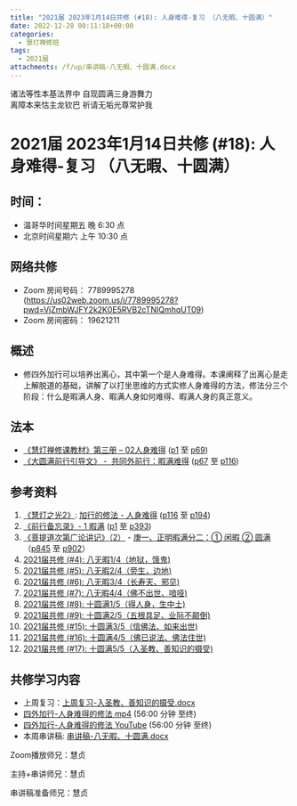 ```yaml
---
title: "2021届 2023年1月14日共修 (#18): 人身难得-复习 （八无暇、十圆满）"
date: 2022-12-28 00:11:18+00:00
categories:
  - 慧灯禅修班
tags:
  - 2021届
attachments: /f/up/串讲稿-八无暇、十圆满.docx
---
```

<!--StartFragment-->

诸法等性本基法界中 自现圆满三身游舞力\
离障本来怙主龙钦巴 祈请无垢光尊常护我

# 2021届 2023年1月14日共修 (#18): 人身难得-复习 （八无暇、十圆满）

<!--EndFragment-->

## 时间：

* 温哥华时间星期五 晚 6:30 点
* 北京时间星期六 上午 10:30 点

## 网络共修

* Zoom 房间号码： 7789995278 (<https://us02web.zoom.us/j/7789995278?pwd=VjZmbWJFY2k2K0E5RVB2cTNIQmhqUT09>)
* Zoom 房间密码： 19621211

## 概述

* 修四外加行可以培养出离心，其中第一个是人身难得。本课阐释了出离心是走上解脱道的基础，讲解了以打坐思维的方式实修人身难得的方法，修法分三个阶段：什么是暇满人身、暇满人身如何难得、暇满人身的真正意义。

## 法本

* [《](https://huidengchanxiu.net/refs/qxgs/qxgs-03xm)[慧灯禅修课教材](https://huidengchanxiu.net/books/b3/3-02)[》](https://huidengchanxiu.net/books/dymqx/#%E4%B8%80%E6%9A%87%E6%BB%A1%E9%9A%BE%E5%BE%97)[第三册 – 02人身难得](https://huidengchanxiu.net/books/b3/3-02) ([p1](https://huidengchanxiu.net/books/b3/3-02/#p1) 至 [p69](https://huidengchanxiu.net/books/b3/3-02/#p69))[](https://huidengchanxiu.net/refs/qxgs/qxgs-03xm)
* [《](https://huidengchanxiu.net/refs/qxgs/qxgs-03xm)[大圆满前行引导文》 -  共同外前行：暇满难得](https://huidengchanxiu.net/books/dymqx/#%E4%B8%80%E6%9A%87%E6%BB%A1%E9%9A%BE%E5%BE%97) ([p67](https://huidengchanxiu.net/books/dymqx/#p67) 至 [p116](https://huidengchanxiu.net/books/dymqx/#p116))

## 参考资料

1. [《慧灯之光2》](https://huidengchanxiu.net/refs/hdzg/02): [加行的修法 - 人身难得](https://huidengchanxiu.net/refs/hdzg/02#%E5%8A%A0%E8%A1%8C%E7%9A%84%E4%BF%AE%E6%B3%95------%E4%BA%BA%E8%BA%AB%E9%9A%BE%E5%BE%97) ([p116](https://huidengchanxiu.net/refs/hdzg/02/#p116) 至 [p194](https://huidengchanxiu.net/refs/hdzg/02/#p194))
2. [《前行备忘录》- 1 暇满](https://huidengchanxiu.net/refs/qxbwl/qxxl4-01xm) ([p1](https://huidengchanxiu.net/refs/qxbwl/qxxl4-01xm/#p1) 至 [p393](https://huidengchanxiu.net/refs/qxbwl/qxxl4-01xm/#p393))
3. [《菩提道次第广论讲记》（2）](https://huidengchanxiu.net/refs/ptdcdgl/2) - [庚一、正明暇满分二：① 闲暇 ② 圆满](https://huidengchanxiu.net/refs/ptdcdgl/2#%E5%BA%9A%E4%B8%80%E6%AD%A3%E6%98%8E%E6%9A%87%E6%BB%A1%E5%88%86%E4%BA%8C-%E9%97%B2%E6%9A%87--%E5%9C%86%E6%BB%A1)（[p845](https://huidengchanxiu.net/refs/ptdcdgl/2/#p845) 至 [p902](https://huidengchanxiu.net/refs/ptdcdgl/2/#p902)）
4. [2021届共修 (#4): 八无暇1/4（地狱，饿鬼)](https://www.huidengvan.com/posts/2022-09-24-2021%E5%B1%8A-2022%E5%B9%B410%E6%9C%881%E6%97%A5%E5%85%B1%E4%BF%AE-4-%E5%85%AB%E6%97%A0%E6%9A%871-4%E5%9C%B0%E7%8B%B1%E9%A5%BF%E9%AC%BC/)
5. [2021届共修 (#5): 八无暇2/4（旁生，边地)](https://www.huidengvan.com/posts/2022-09-29-2021%E5%B1%8A-2022%E5%B9%B410%E6%9C%888%E6%97%A5%E5%85%B1%E4%BF%AE-5-%E5%85%AB%E6%97%A0%E6%9A%872-4%E6%97%81%E7%94%9F%E8%BE%B9%E5%9C%B0/)
6. [2021届共修 (#6): 八无暇3/4（长寿天、邪见)](https://www.huidengvan.com/posts/2022-10-10-2021%E5%B1%8A-2022%E5%B9%B410%E6%9C%8815%E6%97%A5%E5%85%B1%E4%BF%AE-6-%E5%85%AB%E6%97%A0%E6%9A%873-4%E9%95%BF%E5%AF%BF%E5%A4%A9%E9%82%AA%E8%A7%81-1/)
7. [2021届共修 (#7): 八无暇4/4（佛不出世、喑哑)](https://www.huidengvan.com/posts/2022-10-15-2021%E5%B1%8A-2022%E5%B9%B411%E6%9C%885%E6%97%A5%E5%85%B1%E4%BF%AE-7-%E5%85%AB%E6%97%A0%E6%9A%874-4%E4%BD%9B%E4%B8%8D%E5%87%BA%E4%B8%96%E5%96%91%E5%93%91/)
8. [2021届共修 (#8): 十圆满1/5（得人身，生中土)](https://www.huidengvan.com/posts/2022-10-21-2021%E5%B1%8A-2022%E5%B9%B410%E6%9C%8829%E6%97%A5%E5%85%B1%E4%BF%AE-8-%E5%8D%81%E5%9C%86%E6%BB%A11-5%E5%BE%97%E4%BA%BA%E8%BA%AB%E7%94%9F%E4%B8%AD%E5%9C%9F/)
9. [2021届共修 (#9): 十圆满2/5（五根具足、业际不颠倒)](https://www.huidengvan.com/posts/2022-10-31-2021%E5%B1%8A-2022%E5%B9%B411%E6%9C%885%E6%97%A5%E5%85%B1%E4%BF%AE-9-%E5%8D%81%E5%9C%86%E6%BB%A12-5%E4%BA%94%E6%A0%B9%E5%85%B7%E8%B6%B3%E4%B8%9A%E9%99%85%E4%B8%8D%E9%A2%A0%E5%80%92/)
10. [2021届共修 (#15): 十圆满3/5（信佛法、如来出世)](https://www.huidengvan.com/posts/2022-12-14-2021%E5%B1%8A-2022%E5%B9%B412%E6%9C%8817%E6%97%A5%E5%85%B1%E4%BF%AE-15-%E5%8D%81%E5%9C%86%E6%BB%A13-5%E4%BF%A1%E4%BD%9B%E6%B3%95%E5%A6%82%E6%9D%A5%E5%87%BA%E4%B8%96/)
11. [2021届共修 (#16): 十圆满4/5（佛已说法、佛法住世)](https://www.huidengvan.com/posts/2022-12-20-2021%E5%B1%8A-2022%E5%B9%B412%E6%9C%8824%E6%97%A5%E5%85%B1%E4%BF%AE-16-%E5%8D%81%E5%9C%86%E6%BB%A14-5%E4%BD%9B%E5%B7%B2%E8%AF%B4%E6%B3%95%E4%BD%9B%E6%B3%95%E4%BD%8F%E4%B8%96/)
12. [2021届共修 (#17): 十圆满5/5（入圣教、善知识的摄受)](https://www.huidengvan.com/posts/2022-12-27-2021%E5%B1%8A-2022%E5%B9%B412%E6%9C%8831%E6%97%A5%E5%85%B1%E4%BF%AE-17-%E5%8D%81%E5%9C%86%E6%BB%A15-5%E5%85%A5%E5%9C%A3%E6%95%99%E5%96%84%E7%9F%A5%E8%AF%86%E7%9A%84%E6%91%84%E5%8F%97/)

## **共修学习内容**

* 上周复习：[](https://www.huidengvan.com/f/up/%E4%B8%B2%E8%AE%B2%E7%A8%BF-%E5%8D%81%E5%9C%86%E6%BB%A1%E4%B9%8B%E8%87%AA%E5%85%A5%E5%9C%A3%E6%95%99-%EF%BC%8C%E5%96%84%E7%9F%A5%E8%AF%86%E6%91%84%E5%8F%97.pdf)[上周复习-入圣教、善知识的摄受.docx](/f/up/上周复习-入圣教、善知识的摄受.docx)
* [四外加行-人身难得的修法 mp4](https://fohuifayu.com/index.php/huideng-jiangtang/fofa-jianxiu/chuli-xin/460-l11032) (56:00 分钟 至终)
* [四外加行-人身难得的修法 YouTube](https://www.youtube.com/watch?v=nqJ98np1ITQ&t=9s) (56:00 分钟 至终)
* 本周串讲稿: [](https://www.huidengvan.com/f/up/%E5%8D%81%E5%9C%86%E6%BB%A1%E4%B9%8B%E5%BE%97%E4%BA%BA%E8%BA%AB%E4%B8%8E%E7%94%9F%E4%B8%AD%E5%9C%9F%E4%B8%B2%E8%AE%B2%E7%A8%BF.pdf)[](https://www.huidengvan.com/f/up/%E4%B8%B2%E8%AE%B2%E7%A8%BF-%E5%8D%81%E5%9C%86%E6%BB%A1%E4%B9%8B%E4%BF%A1%E4%BD%9B%E6%B3%95%EF%BC%8C%E4%BD%9B%E9%99%80%E5%87%BA%E4%B8%96.pdf)[串讲稿-八无暇、十圆满.docx](/f/up/串讲稿-八无暇、十圆满.docx)

Zoom播放师兄：慧贞

主持+串讲师兄：慧贞

串讲稿准备师兄：慧贞

<!--EndFragment-->